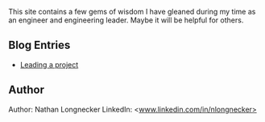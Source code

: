 This site contains a few gems of wisdom I have gleaned during my time as an engineer and engineering leader. Maybe it will be helpful for others.

## Blog Entries
* [Leading a project](/blog/leading-a-project.md)

## Author
Author: Nathan Longnecker
LinkedIn: <www.linkedin.com/in/nlongnecker>
